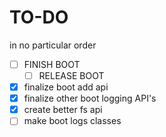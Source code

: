 # TO-DO
in no particular order

- [ ] FINISH BOOT
    - [ ] RELEASE BOOT
- [x] finalize boot add api
- [x] finalize other boot logging API's
- [x] create better fs api
- [ ] make boot logs classes